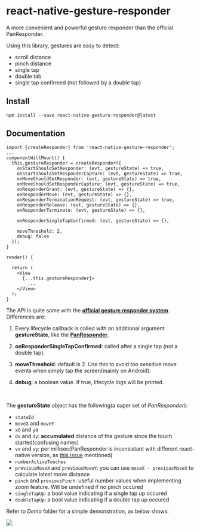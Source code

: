 # react-native-gesture-responder

A more convenient and powerful gesture responder than the official PanResponder.

Using this library, gestures are easy to detect:

* scroll distance
* pinch distance
* single tap
* double tab
* single tap confirmed (not followed by a double tap)

## Install

`npm install --save react-native-gesture-responder@latest`

## Documentation

```
import {createResponder} from 'react-native-gesture-responder';
...
componentWillMount() {
  this.gestureResponder = createResponder({
    onStartShouldSetResponder: (evt, gestureState) => true,
    onStartShouldSetResponderCapture: (evt, gestureState) => true,
    onMoveShouldSetResponder: (evt, gestureState) => true,
    onMoveShouldSetResponderCapture: (evt, gestureState) => true,
    onResponderGrant: (evt, gestureState) => {},
    onResponderMove: (evt, gestureState) => {},
    onResponderTerminationRequest: (evt, gestureState) => true,
    onResponderRelease: (evt, gestureState) => {},
    onResponderTerminate: (evt, gestureState) => {},
    
    onResponderSingleTapConfirmed: (evt, gestureState) => {},
    
    moveThreshold: 2,
    debug: false
  });
}

render() {
  
  return (
    <View
      {...this.gestureResponder}>
		...
    </View>
  );
}
```

The API is quite same with the **[official gesture responder system](https://facebook.github.io/react-native/docs/gesture-responder-system.html)**. Differences are:

1. Every lifecycle callback is called with an additional argument **gestureState**, like the **[PanResponder](https://facebook.github.io/react-native/docs/panresponder.html)**.

2. **onResponderSingleTapConfirmed**: called after a single tap (not a double tap).

3. **moveThreshold**: default is 2. Use this to avoid too sensitive move events when simply tap the screen(mainly on Android).

4. **debug**: a boolean value. If true, lifecycle logs will be printed.

   ​

The **gestureState** object has the following(a super set of *PanResponder*):

* `stateId`
* `moveX` and `moveY`
* `x0` and `y0`
* `dx` and `dy`: **accumulated** distance of the gesture since the touch started(confusing names)
* `vx` and `vy`: per millisec(PanResponder is inconsistant with different react-native version, as [this issue](https://github.com/facebook/react-native/issues/8104) mentioned)
* `numberActiveTouches`
* `previousMoveX` and `previousMoveY`: you can use `moveX - previousMoveX` to calculate latest move distance
* `pinch` and `previousPinch`: useful number values when implementing zoom feature. Will be undefined if no pinch occured
* `singleTapUp`: a bool value indicating if a single tap up occured
* `doubleTapUp`: a bool value indicating if a double tap up occured




Refer to *Demo* folder for a simple demonstration, as below shows:

![](Demo/demo.gif)

